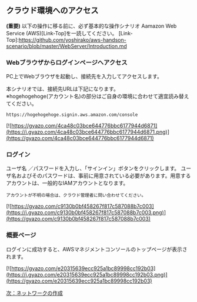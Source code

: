 ## クラウド環境へのアクセス


**(重要)** 以下の操作に移る前に、必ず基本的な操作シナリオ Aamazon Web Service (AWS)[Link-Top]を一読してください。
[Link-Top]:https://github.com/yoshirako/aws-handson-scenario/blob/master/WebServer/Introduction.md

### Webブラウザからログインページへアクセス
PC上でWebブラウザを起動し、接続先を入力してアクセスします。

本シナリオでは、接続先URLは下記になります。  
※hogehogehoge(アカウント名)の部分はご自身の環境に合わせて適宜読み替えてください。
```
https://hogehogehoge.signin.aws.amazon.com/console
```
[![https://gyazo.com/4ca48c03bce644776bbc6177944d6871](https://i.gyazo.com/4ca48c03bce644776bbc6177944d6871.png)](https://gyazo.com/4ca48c03bce644776bbc6177944d6871)

### ログイン
ユーザ名 ／パスワードを入力し、「サインイン」ボタンをクリックします。
ユーザ名およびそのパスワードは、事前に用意されている必要があります。用意するアカウントは、一般的なIAMアカウントとなります。

```
アカウントが不明の場合は、クラウド管理者に問い合わせてください。
```

[![https://gyazo.com/c9130b0bf458267f817c587088b7c003](https://i.gyazo.com/c9130b0bf458267f817c587088b7c003.png)](https://gyazo.com/c9130b0bf458267f817c587088b7c003)

### 概要ページ
ログインに成功すると、AWSマネジメントコンソールのトップページが表示されます。

[![https://gyazo.com/e20315639ecc925a1bc89998cc192b03](https://i.gyazo.com/e20315639ecc925a1bc89998cc192b03.png)](https://gyazo.com/e20315639ecc925a1bc89998cc192b03)

[次：ネットワークの作成](https://github.com/yoshirako/aws-handson-scenario/blob/master/WebServer/Scenario/02-create-network.md)
